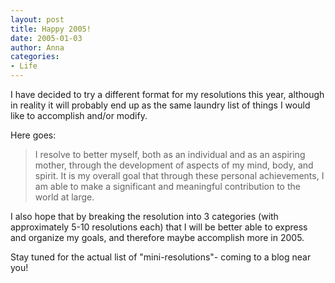 ```yaml
---
layout: post
title: Happy 2005!
date: 2005-01-03
author: Anna
categories:
- Life
---
```


<p>I have decided to try a different format for my resolutions this
year, although in reality it will probably end up as the same laundry
list of things I would like to accomplish and/or modify.</p>
<p>Here goes:</p>
<blockquote>
	I resolve to better myself, both as an individual and as an
	aspiring mother, through the development of aspects of my mind,
	body, and spirit. It is my overall goal that through these personal
	achievements, I am able to make a significant and meaningful
	contribution to the world at large.
</blockquote>
<p>I also hope that by breaking the resolution into 3 categories (with
approximately 5-10 resolutions each) that I will be better able to
express and organize my goals, and therefore maybe accomplish more in
2005.</p>
<p>Stay tuned for the actual list of "mini-resolutions"- coming to a
blog near you!</p>
